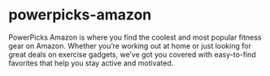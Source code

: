 # powerpicks-amazon
PowerPicks Amazon is where you find the coolest and most popular fitness gear on Amazon. Whether you’re working out at home or just looking for great deals on exercise gadgets, we’ve got you covered with easy-to-find favorites that help you stay active and motivated.

